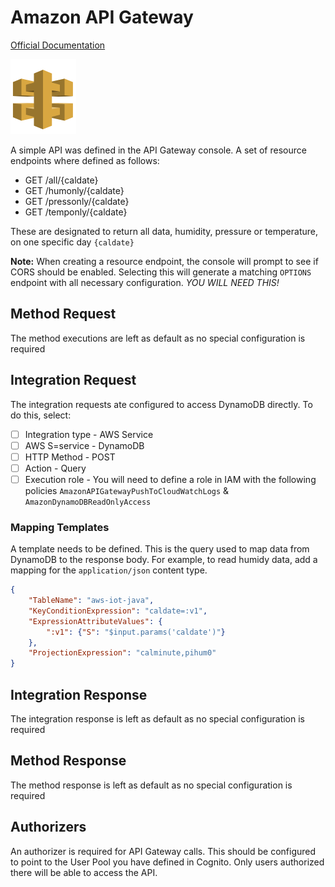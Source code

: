 # Amazon API Gateway

[Official Documentation](https://aws.amazon.com/api-gateway/)

<img src="../images/gateway.png">

A simple API was defined in the API Gateway console.  A set of resource endpoints where defined as follows:

* GET  /all/{caldate}
* GET /humonly/{caldate}
* GET /pressonly/{caldate}
* GET /temponly/{caldate}

These are designated to return all data, humidity, pressure or temperature, on one specific day `{caldate}`

**Note:** When creating a resource endpoint, the console will prompt to see if CORS should be enabled.  Selecting this 
will generate a matching `OPTIONS` endpoint with all necessary configuration. *YOU WILL NEED THIS!*

## Method Request

The method executions are left as default as no special configuration is required

## Integration Request

The integration requests ate configured to access DynamoDB directly.  To do this, select:

- [ ] Integration type - AWS Service
- [ ] AWS S=service - DynamoDB
- [ ] HTTP Method - POST
- [ ] Action - Query
- [ ] Execution role - You will need to define a role in IAM with the following policies `AmazonAPIGatewayPushToCloudWatchLogs` & `AmazonDynamoDBReadOnlyAccess`

### Mapping Templates

A template needs to be defined.  This is the query used to map data from DynamoDB to the response body.  For example, to read humidy data, add a mapping for the `application/json` 
content type.

```json
{
    "TableName": "aws-iot-java",
    "KeyConditionExpression": "caldate=:v1",
    "ExpressionAttributeValues": {
        ":v1": {"S": "$input.params('caldate')"}
    },
    "ProjectionExpression": "calminute,pihum0"
}
```

## Integration Response

The integration response is left as default as no special configuration is required

## Method Response

The method response is left as default as no special configuration is required

## Authorizers

An authorizer is required for API Gateway calls.  This should be configured to point to the User Pool you have defined in Cognito. Only users authorized there 
will be able to access the API.
